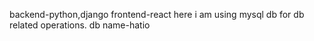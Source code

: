 backend-python,django
frontend-react
here i am using mysql db for db related operations.
db name-hatio
